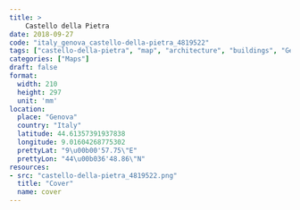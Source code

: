```yaml
---
title: > 
    Castello della Pietra
date: 2018-09-27
code: "italy_genova_castello-della-pietra_4819522"
tags: ["castello-della-pietra", "map", "architecture", "buildings", "Genova", "Italy"]
categories: ["Maps"]
draft: false
format:
  width: 210
  height: 297
  unit: 'mm'
location:
  place: "Genova"
  country: "Italy"
  latitude: 44.61357391937838
  longitude: 9.01604268775302
  prettyLat: "9\u00b00'57.75\"E"
  prettyLon: "44\u00b036'48.86\"N"
resources:
- src: "castello-della-pietra_4819522.png"
  title: "Cover"
  name: cover
---
```

